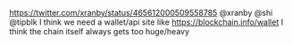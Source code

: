 https://twitter.com/xranby/status/465612000509558785 @xranby @shi @tipblk I think we need a wallet/api site like https://blockchain.info/wallet I think the chain itself always gets too huge/heavy